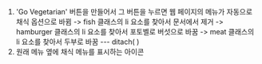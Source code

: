 1. 'Go Vegetarian' 버튼을 만들어서 그 버튼을 누르면 웹 페이지의 메뉴가 자동으로 채식 옵션으로 바뀜
-> fish 클래스의 li 요소를 찾아서 문서에서 제거
-> hamburger 클래스의 li 요소를 찾아서 포토벨로 버섯으로 바꿈
-> meat 클래스의 li 요소를 찾아서 두부로 바꿈 --- ditach( )
2. 원래 메뉴 옆에 채식 메뉴를 표시하는 아이콘